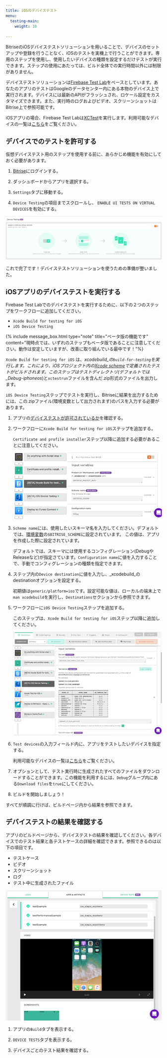 ```yaml
---
title: iOSのデバイステスト
menu:
  testing-main:
    weight: 10

---
```

BitriseのiOSデバイステストソリューションを用いることで、デバイスのセットアップや登録を行うことなく、iOSのテストを実機上で行うことができます。専用のステップを使用し、使用したいデバイスの種類を設定するだけテストが実行できます。ステップの使用にあたっては、ビルド全体での実行時間以外には制限がありません。

デバイステストソリューションは[Firebase Test Lab](https://firebase.google.com/docs/test-lab/)をベースとしています。あなたのアプリのテストはGoogleのデータセンター内にある本物のデバイス上で実行されます。デバイスには最新のAPIがフラッシュされ、ロケール設定をカスタマイズできます。また、実行時のログおよびビデオ、スクリーンショットはBitrise上で参照可能です。

iOSアプリの場合、Firebase Test Labは[XCTest](https://developer.apple.com/documentation/xctest)を実行します。利用可能なデバイスの一覧は[こちら](https://firebase.google.com/docs/test-lab/ios/available-testing-devices)をご覧ください。

## デバイスでのテストを許可する

仮想デバイステスト用のステップを使用する前に、あらかじめ機能を有効にしておく必要があります。

1. [Bitrise](https://app.bitrise.io/)にログインする。

2. ダッシュボードからアプリを選択する。

3. `Settings`タブに移動する。

4. `Device Testing`の項目までスクロールし、 `ENABLE UI TESTS ON VIRTUAL DEVICES`を有効にする。

![](/img/settings-device-testing.png)

これで完了です！デバイステストソリューションを使うための準備が整いました。

## iOSアプリのデバイステストを実行する

Firebase Test Labでのデバイステストを実行するために、以下の２つのステップをワークフローに追加してください。

* `Xcode Build for testing for iOS`
* `iOS Device Testing`

{% include message_box.html type="note" title="ベータ版の機能です" content="現時点では、いずれのステップもベータ版であることに注意してください。動作は安定していますが、改善に取り組んでいる最中です！"%}

`Xcode Build for testing for iOS` は、_xcodebuild_の`build-for-testing`を実行します。これにより、iOSプロジェクト内の[Xcode scheme](https://developer.apple.com/library/archive/featuredarticles/XcodeConcepts/Concept-Schemes.html)で定義されたテストがビルドされます。このステップはテストディレクトリ(デフォルトでは_Debug-iphoneos_)と`xctestrun`ファイルを含んだ.zip形式のファイルを出力します。

`iOS Device Testing`ステップでテストを実行し、Bitriseに結果を出力するためには、この.zipファイル(環境変数として出力されます)のパスを入力する必要があります。

1. アプリの[デバイステストが許可されているか](/testing/virtual-device-testing-for-ios/#enabling-device-testing)を確認する。

2. ワークフローに`Xcode Build for testing for iOS`ステップを追加する。

   `Certificate and profile installer`ステップ以降に追加する必要があることに注意してください。

   ![](/img/xcode-build-for-test.png)

3. `Scheme name`には、使用したいスキーマ名を入力してください。デフォルトでは、[環境変数](https://devcenter.bitrise.io/builds/env-vars-secret-env-vars/)の`$BITRISE_SCHEME`に設定されています。 この値は、アプリを作成した際に設定されています。

   デフォルトでは、スキーマには使用するコンフィグレーション(DebugやReleaseなど)が指定さています。`Configuration name`に値を入力することで、手動でコンフィグレーションの種類を指定できます。

4. ステップ内の`Device destination`に値を入力し、_xcodebuild_のdestinationオプションを設定する。

   初期値は`generic/platform=ios`です。設定可能な値は、ローカルの端末上で`man xcodebuild`を実行し、`Destinations`セクションから参照できます。

5. ワークフローに`iOS Device Testing`ステップを追加する。

   このステップは、`Xcode Build for testing for iOS`ステップ以降に追加してください。

   ![](/img/ios-device-testing.png)

6. `Test devices`の入力フィールド内に、アプリをテストしたいデバイスを指定する。

   利用可能なデバイスの一覧は[こちら](https://firebase.google.com/docs/test-lab/ios/available-testing-devices)をご覧ください。

7. オプションとして、テスト実行時に生成されたすべてのファイルをダウンロードすることができます。この機能を利用するには、`Debug`グループ内にある`Download files`を`true`にしてください。

8. ビルドを開始しましょう！

すべてが順調に行けば、ビルドページ内から結果を参照できます。

## デバイステストの結果を確認する

アプリのビルドページから、デバイステストの結果を確認してください。各デバイスでのテスト結果と各テストケースの詳細を確認できます。参照できるのは以下の項目です。

* テストケース
* ビデオ
* スクリーンショット
* ログ
* テスト中に生成されたファイル

![](/img/test-results.png)

1. アプリの`Build`タブを表示する。

2. `DEVICE TESTS`タブを表示する。

3. デバイスごとのテスト結果を確認する。